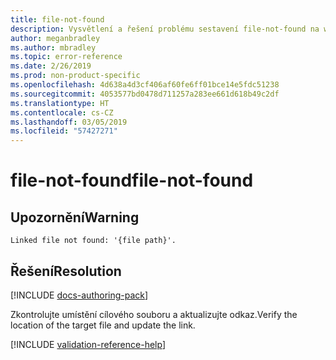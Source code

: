 ```yaml
---
title: file-not-found
description: Vysvětlení a řešení problému sestavení file-not-found na webu Docs
author: meganbradley
ms.author: mbradley
ms.topic: error-reference
ms.date: 2/26/2019
ms.prod: non-product-specific
ms.openlocfilehash: 4d638a4d3cf406af60fe6ff01bce14e5fdc51238
ms.sourcegitcommit: 4053577bd0478d711257a283ee661d618b49c2df
ms.translationtype: HT
ms.contentlocale: cs-CZ
ms.lasthandoff: 03/05/2019
ms.locfileid: "57427271"
---
```

# <a name="file-not-found"></a><span data-ttu-id="52c99-103">file-not-found</span><span class="sxs-lookup"><span data-stu-id="52c99-103">file-not-found</span></span>

## <a name="warning"></a><span data-ttu-id="52c99-104">Upozornění</span><span class="sxs-lookup"><span data-stu-id="52c99-104">Warning</span></span>

`Linked file not found: '{file path}'.`

## <a name="resolution"></a><span data-ttu-id="52c99-105">Řešení</span><span class="sxs-lookup"><span data-stu-id="52c99-105">Resolution</span></span>

[!INCLUDE [docs-authoring-pack](includes/docs-authoring-pack.md)]

<span data-ttu-id="52c99-106">Zkontrolujte umístění cílového souboru a aktualizujte odkaz.</span><span class="sxs-lookup"><span data-stu-id="52c99-106">Verify the location of the target file and update the link.</span></span>

<!--make sure to add this file to your includes folder and verify the path-->
[!INCLUDE [validation-reference-help](includes/validation-reference-help.md)]

